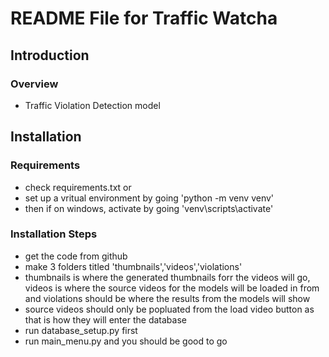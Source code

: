 # README File for Traffic Watcha

## Introduction

### Overview
- Traffic Violation Detection model


## Installation

### Requirements
- check requirements.txt or
- set up a vritual environment by going 'python -m venv venv'
- then if on windows, activate by going 'venv\scripts\activate'


### Installation Steps
- get the code from github
- make 3 folders titled 'thumbnails','videos','violations'
- thumbnails is where the generated thumbnails forr the videos will go, videos is where the source videos for the  models will be loaded in from and violations should be where the results from the models will show 
- source videos should only be popluated from the load video button as that is how they will enter the database
- run database_setup.py first
- run main_menu.py and you should be good to go
